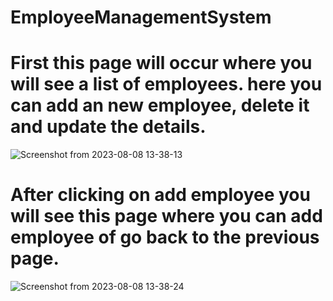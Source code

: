 # EmployeeManagementSystem
# First this page will occur where you will see a list of employees. here you can add an new employee, delete it and update the details.
![Screenshot from 2023-08-08 13-38-13](https://github.com/devanshi813/EmployeeManagementSystem/assets/75596637/7d3f5f3d-78d1-4a59-8599-8a8af102c520)

# After clicking on add employee you will see this page where you can add employee of go back to the previous page.
![Screenshot from 2023-08-08 13-38-24](https://github.com/devanshi813/EmployeeManagementSystem/assets/75596637/efe4f458-9ea2-4540-9c1c-077d92e44e3f)


